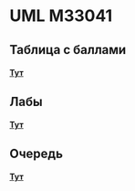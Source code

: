 # UML M33041

## Таблица с баллами 
#### [Тут](https://docs.google.com/spreadsheets/d/12e_wplYJa-wGv8OjluRYK9mCFf141Uwa0_1dSeFq6Wc/edit#gid=776698827)

## Лабы 
#### [Тут](https://piazza.com/niuitmo.ru/fall2021/cs302/resources)

## Очередь 
#### [Тут](https://docs.google.com/spreadsheets/d/186CutN7IHZwV6Zxo3sO9kQ3U0T4-8SdRwWWzNZs_vmM/edit#gid=0)